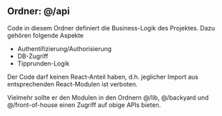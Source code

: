 ## Ordner: @/api

Code in diesem Ordner definiert die Business-Logik des
Projektes. Dazu gehören folgende Aspekte

- Authentifizierung/Authorisierung
- DB-Zugriff
- Tipprunden-Logik

Der Code darf keinen React-Anteil haben, d.h. jeglicher Import
aus entsprechenden React-Modulen ist verboten.

Vielmehr sollte er den Modulen in den Ordnern
@/lib, @/backyard und @/front-of-house einen Zugriff
auf obige APIs bieten.


